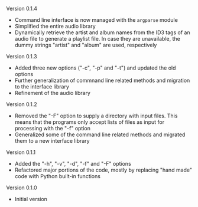 Version 0.1.4

* Command line interface is now managed with the `argparse` module
* Simplified the entire audio library
* Dynamically retrieve the artist and album names from the ID3 tags of an audio file to generate a playlist file. In case they are unavailable, the dummy strings "artist" and "album" are used, respectively

Version 0.1.3

* Added three new options ("-c", "-p" and "-t") and updated the old options
* Further generalization of commnand line related methods and migration to the interface library
* Refinement of the audio library

Version 0.1.2

* Removed the "-F" option to supply a directory with input files. This means that the programs only accept lists of files as input for processing with the "-f" option
* Generalized some of the command line related methods and migrated them to a new interface library

Version 0.1.1

* Added the "-h", "-v", "-d", "-f" and "-F" options
* Refactored major portions of the code, mostly by replacing "hand made" code with Python built-in functions

Version 0.1.0

* Initial version
